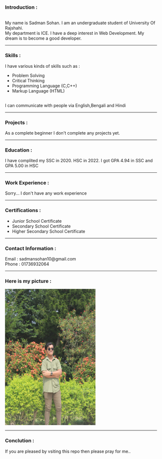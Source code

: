<h3>Introduction :</h3><br>
My name is Sadman Sohan. I am an undergraduate student of University Of Rajshahi.<br>My department is ICE. I have a deep interest in Web Development. My dream is to become a good developer.<hr>
<h3>Skills :</h3>
I have various kinds of skills such as :<br>
<ul>
<li>Problem Solving</li>
<li>Critical Thinking</li>
<li>Programming Language (C,C++)</li>
<li>Markup Language (HTML)</li>
</ul><br>
I can communicate with people via English,Bengali and Hindi<hr>
<h3>Projects :</h3>
As a complete beginner I don't complete any projects yet.<hr>
<h3>Education :</h3>
I have complited my SSC in 2020. HSC in 2022. I got GPA 4.94 in SSC and GPA 5.00 in HSC<hr>
<h3>Work Experience :</h3>
Sorry... I don't have any work experience<hr>
<h3>Certifications :</h3>
<ul>
<li>Junior School Certificate</li>
<li>Secondary School Certificate</li>
<li>Higher Secondary School Certificate</li>
</ul><hr>
<h3>Contact Information :</h3>
Email : sadmansohan10@gmail.com<br>
Phone : 01736932064 <hr>
<h3>Here is my picture : </h3>
<img src="/img/391592212_1512955276186126_4341228969748134611_n.jpg" width="300" height="450" border="circle"><hr>
<h3>Conclution : </h3>
If you are pleased by vsiting this repo then please pray for me..

